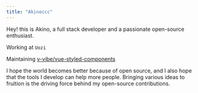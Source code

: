 ```yaml
---
title: "Akinoccc"
---
```


Hey! this is Akino, a full stack developer and a passionate open-source enthusiast.

Working at `Uozi`

Maintaining [v-vibe/vue-styled-components](https://github.com/v-vibe/vue-styled-components)

I hope the world becomes better because of open source, and I also hope that the tools I develop can help more people. Bringing various ideas to fruition is the driving force behind my open-source contributions.
